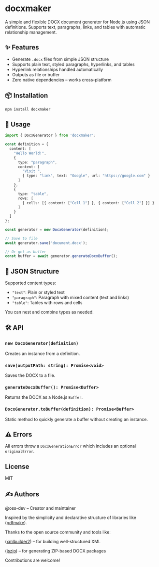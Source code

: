 
# docxmaker

A simple and flexible DOCX document generator for Node.js using JSON definitions. Supports text, paragraphs, links, and tables with automatic relationship management.

## ✨ Features

- Generate `.docx` files from simple JSON structure
- Supports plain text, styled paragraphs, hyperlinks, and tables
- Hyperlink relationships handled automatically
- Outputs as file or buffer
- Zero native dependencies – works cross-platform

## 📦 Installation

```bash
npm install docxmaker
```

## 🚀 Usage

```ts
import { DocxGenerator } from 'docxmaker';

const definition = {
  content: [
    "Hello World!",
    {
      type: "paragraph",
      content: [
        "Visit ",
        { type: "link", text: "Google", url: "https://google.com" }
      ]
    },
    {
      type: "table",
      rows: [
        { cells: [{ content: ["Cell 1"] }, { content: ["Cell 2"] }] }
      ]
    }
  ]
};

const generator = new DocxGenerator(definition);

// Save to file
await generator.save('document.docx');

// Or get as buffer
const buffer = await generator.generateDocxBuffer();
```

## 📘 JSON Structure

Supported content types:

* `"text"`: Plain or styled text
* `"paragraph"`: Paragraph with mixed content (text and links)
* `"table"`: Tables with rows and cells

You can nest and combine types as needed.

## 🛠 API

### `new DocxGenerator(definition)`

Creates an instance from a definition.

### `save(outputPath: string): Promise<void>`

Saves the DOCX to a file.

### `generateDocxBuffer(): Promise<Buffer>`

Returns the DOCX as a Node.js `Buffer`.

### `DocxGenerator.toBuffer(definition): Promise<Buffer>`

Static method to quickly generate a buffer without creating an instance.

## ⚠️ Errors

All errors throw a `DocxGenerationError` which includes an optional `originalError`.

## License
MIT


## ✍️ Authors
@oss-dev – Creator and maintainer

Inspired by the simplicity and declarative structure of libraries like ([pdfmake](https://www.npmjs.com/package/pdfmake)).

Thanks to the open source community and tools like:

([xmlbuilder2](https://www.npmjs.com/package/xmlbuilder2)) – for building well-structured XML

([jszip](https://www.npmjs.com/package/jszip)) – for generating ZIP-based DOCX packages

Contributions are welcome!